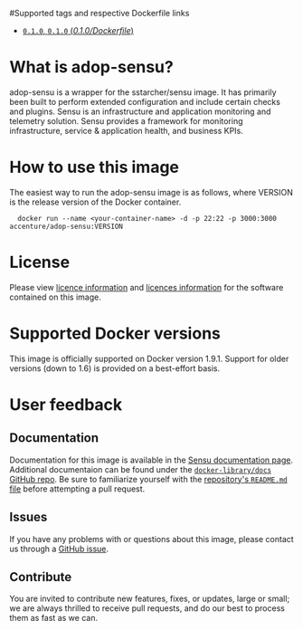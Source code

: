 #Supported tags and respective Dockerfile links

- [`0.1.0`, `0.1.0` (*0.1.0/Dockerfile*)](Dockerfile)

# What is adop-sensu?

adop-sensu is a wrapper for the sstarcher/sensu image. It has primarily been built to perform extended configuration and include certain checks and plugins.
Sensu is an infrastructure and application monitoring and telemetry solution. Sensu provides a framework for monitoring infrastructure, service & application health, and business KPIs.

# How to use this image

The easiest way to run the adop-sensu image is as follows, where VERSION is the release version of the Docker container.

      docker run --name <your-container-name> -d -p 22:22 -p 3000:3000 accenture/adop-sensu:VERSION

# License
Please view [licence information](LICENSE.md) and [licences information](LICENSES.md)  for the software contained on this image.

# Supported Docker versions

This image is officially supported on Docker version 1.9.1.
Support for older versions (down to 1.6) is provided on a best-effort basis.

# User feedback

## Documentation
Documentation for this image is available in the [Sensu documentation page](https://sensuapp.org/docs).
Additional documentaion can be found under the [`docker-library/docs` GitHub repo](https://github.com/docker-library/docs). Be sure to familiarize yourself with the [repository's `README.md` file](https://github.com/docker-library/docs/blob/master/README.md) before attempting a pull request.

## Issues
If you have any problems with or questions about this image, please contact us through a [GitHub issue](https://github.com/Accenture/adop-sensu/issues).

## Contribute
You are invited to contribute new features, fixes, or updates, large or small; we are always thrilled to receive pull requests, and do our best to process them as fast as we can.
